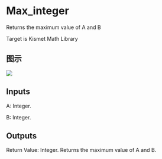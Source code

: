 # Max_integer

Returns the maximum value of A and B

Target is Kismet Math Library

## 图示

![]($-20221218-19505035.png)

## Inputs

A: Integer.

B: Integer.  

## Outputs

Return Value: Integer. Returns the maximum value of A and B.

